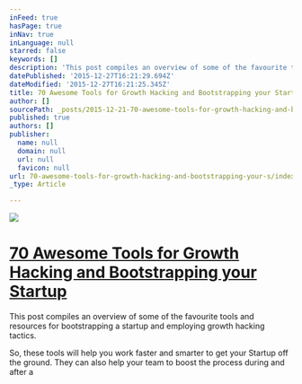 ```yaml
---
inFeed: true
hasPage: true
inNav: true
inLanguage: null
starred: false
keywords: []
description: 'This post compiles an overview of some of the favourite tools and resources for bootstrapping a startup and employing growth hacking tactics. So, these tools will help you work faster and smarter to get your Startup off the ground. They can also help your team to boost the process during and after a Startup Weekend. So, have a look at these tools first to know best which tool to use when.'
datePublished: '2015-12-27T16:21:29.694Z'
dateModified: '2015-12-27T16:21:25.345Z'
title: 70 Awesome Tools for Growth Hacking and Bootstrapping your Startup
author: []
sourcePath: _posts/2015-12-21-70-awesome-tools-for-growth-hacking-and-bootstrapping-your-s.md
published: true
authors: []
publisher:
  name: null
  domain: null
  url: null
  favicon: null
url: 70-awesome-tools-for-growth-hacking-and-bootstrapping-your-s/index.html
_type: Article

---
```

![](https://s3-us-west-2.amazonaws.com/the-grid-img/p/2aa9339985a4bcad23c74c8d849d9aed92a22db0.jpg)

# [70 Awesome Tools for Growth Hacking and Bootstrapping your Startup][0]

This post compiles an overview of some of the favourite tools and resources for bootstrapping a startup and employing growth hacking tactics.

So, these tools will help you work faster and smarter to get your Startup off the ground. They can also help your team to boost the process during and after a

[0]: https://blog.up.co/2015/04/08/tools-growthhacking-bootstrapping-your-startup/